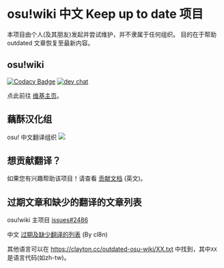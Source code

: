 # osu!wiki 中文 Keep up to date 项目

本项目由个人(及其朋友)发起并尝试维护，并不隶属于任何组织。
目的在于帮助 outdated 文章恢复至最新内容。

## osu!wiki
[![Codacy Badge](https://api.codacy.com/project/badge/Grade/7370d190691640bd8926b556bab83b63)](https://app.codacy.com/gh/ppy/osu-wiki?utm_source=github.com&utm_medium=referral&utm_content=ppy/osu-wiki&utm_campaign=Badge_Grade_Dashboard)
[![dev chat](https://discordapp.com/api/guilds/188630481301012481/widget.png?style=shield)](https://discord.gg/ppy)

点此前往 [维基主页](https://osu.ppy.sh/help/wiki/Main_Page)。

## 藕酥汉化组

osu! 中文翻译组织
[![](https://discordapp.com/api/guilds/281826842657161216/widget.png?style=shield)](https://discord.gg/xnWpxzZ)

## 想贡献翻译？

如果您有兴趣帮助该项目！请查看 [贡献文档](CONTRIBUTING.md) (英文)。

## 过期文章和缺少的翻译的文章列表

osu!wiki 主项目 [issues#2486](https://github.com/ppy/osu-wiki/issues/2486)

中文 [过期及缺少翻译的列表](https://clayton.cc/outdated-osu-wiki/zh.txt) (By cl8n)

其他语言可以在 https://clayton.cc/outdated-osu-wiki/XX.txt 中找到，其中``XX``是语言代码(如zh-tw)。
